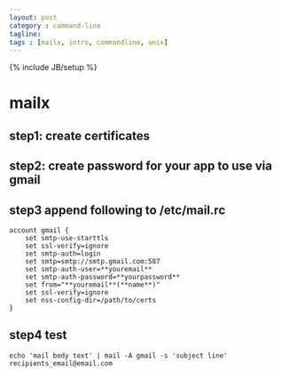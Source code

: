 ```yaml
---
layout: post
category : command-line
tagline:
tags : [mailx, intro, commandline, unix]
---
```

{% include JB/setup %}

# mailx

## step1: create certificates

## step2: create password for your app to use via gmail

## step3 append following to /etc/mail.rc

```
account gmail {
    set smtp-use-starttls
    set ssl-verify=ignore
    set smtp-auth=login
    set smtp=smtp://smtp.gmail.com:587
    set smtp-auth-user=**youremail**
    set smtp-auth-password=**yourpassword**
    set from="**youremail**(**name**)"
    set ssl-verify=ignore
    set nss-config-dir=/path/to/certs
}
```


## step4 test
`echo 'mail body text' | mail -A gmail -s 'subject line' recipients_email@email.com`
